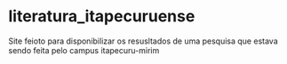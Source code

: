 # literatura_itapecuruense
 Site feioto para disponibilizar os resusltados de uma pesquisa que estava sendo feita pelo campus itapecuru-mirim
